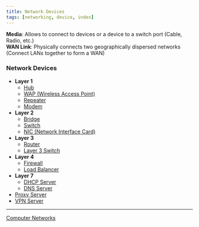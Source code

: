 ```yaml
---
title: Network Devices
tags: [networking, device, index]
---
```


**Media**: Allows to connect to devices or a device to a switch port (Cable, Radio, etc.)  
**WAN Link**: Physically connects two geographically dispersed networks (Connect LANs together to form a WAN)

### Network Devices

* **Layer 1**
	* [Hub](Hub.md)
	* [WAP (Wireless Access Point)](WAP%20%28Wireless%20Access%20Point%29.md)
	* [Repeater](Repeater.md)
	* [Modem](Modem.md)
* **Layer 2**
	* [Bridge](Bridge.md)
	* [Switch](Switch/Switch.md)
	* [NIC (Network Interface Card)](NIC%20%28Network%20Interface%20Card%29.md)
* **Layer 3**
	* [Router](Router.md)
	* [Layer 3 Switch](Layer%203%20Switch.md)
* **Layer 4**
	* [Firewall](Firewall.md)
	* [Load Balancer](Load%20Balancer.md)
* **Layer 7**
	* [DHCP Server](DHCP%20Server.md)
	* [DNS Server](DNS%20Server/DNS%20Server.md)
* [Proxy Server](../Network%20Security/Proxy%20Server.md)
* [VPN Server](VPN%20Server.md)

---

[Computer Networks](../Computer%20Networks.md)